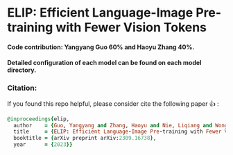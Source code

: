 # ELIP: Efficient Language-Image Pre-training with Fewer Vision Tokens

#### Code contribution: Yangyang Guo 60% and Haoyu Zhang 40%.

#### Detailed configuration of each model can be found on each model directory.

### Citation:
If you found this repo helpful, please consider cite the following paper :+1: :
```ruby
@inproceedings{elip,
  author    = {Guo, Yangyang and Zhang, Haoyu and Nie, Liqiang and Wong, Yongkang and Kankanhalli, Mohan},
  title     = {ELIP: Efficient Language-Image Pre-training with Fewer Vision Tokens},
  booktitle = {arXiv preprint arXiv:2309.16738},
  year      = {2023}}
```
